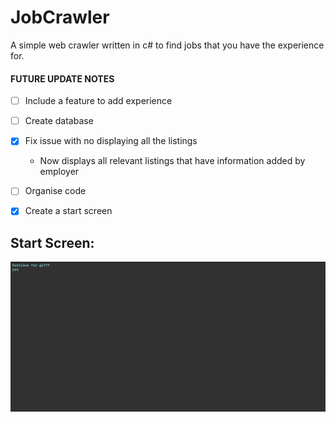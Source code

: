 # JobCrawler
A simple web crawler written in c# to find jobs that you have the experience for.


#### FUTURE UPDATE NOTES
 -[ ] Include a feature to add experience
 -[ ] Create database
 -[x] Fix issue with no displaying all the listings 
    - Now displays all relevant listings that have information added by employer
 -[ ] Organise code
 -[x] Create a start screen 
 

## Start Screen:

![](IndeedCrawler.gif)
